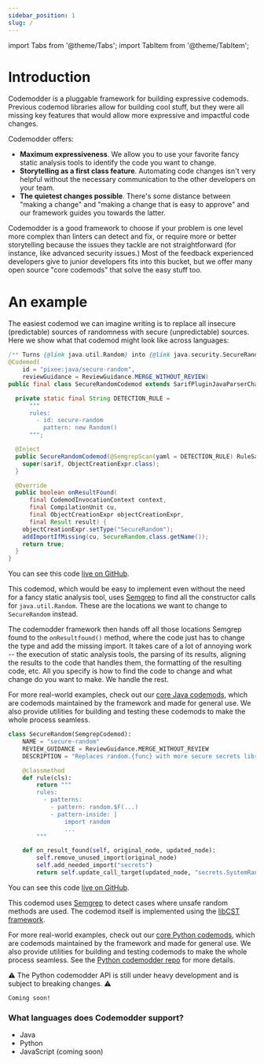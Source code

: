 ```yaml
---
sidebar_position: 1
slug: /
---
```


import Tabs from '@theme/Tabs';
import TabItem from '@theme/TabItem';

# Introduction

Codemodder is a pluggable framework for building expressive codemods. Previous codemod libraries allow for building cool stuff, but they were all missing key features that would allow more expressive and impactful code changes.

Codemodder offers:
* **Maximum expressiveness**. We allow you to use your favorite fancy static analysis tools to identify the code you want to change.
* **Storytelling as a first class feature**. Automating code changes isn't very helpful without the necessary communication to the other developers on your team.
* **The quietest changes possible**. There's some distance between "making a change" and "making a change that is easy to approve" and our framework guides you towards the latter.

Codemodder is a good framework to choose if your problem is one level more complex than linters can detect and fix, or require more or better storytelling because the issues they tackle are not straightforward (for instance, like advanced security issues.) Most of the feedback experienced developers give to junior developers fits into this bucket, but we offer many open source "core codemods" that solve the easy stuff too. 

# An example

The easiest codemod we can imagine writing is to replace all insecure (predictable) sources of randomness with secure (unpredictable) sources. Here we show what that codemod might look like across languages:

<Tabs>
  <TabItem value="example-java" label="Java" default>

```java
/** Turns {@link java.util.Random} into {@link java.security.SecureRandom}. */
@Codemod(
    id = "pixee:java/secure-random",
    reviewGuidance = ReviewGuidance.MERGE_WITHOUT_REVIEW)
public final class SecureRandomCodemod extends SarifPluginJavaParserChanger<ObjectCreationExpr> {

  private static final String DETECTION_RULE =
      """
      rules: 
        - id: secure-random 
          pattern: new Random()
      """;

  @Inject
  public SecureRandomCodemod(@SemgrepScan(yaml = DETECTION_RULE) RuleSarif sarif) {
    super(sarif, ObjectCreationExpr.class);
  }

  @Override
  public boolean onResultFound(
      final CodemodInvocationContext context,
      final CompilationUnit cu,
      final ObjectCreationExpr objectCreationExpr,
      final Result result) {
    objectCreationExpr.setType("SecureRandom");
    addImportIfMissing(cu, SecureRandom.class.getName());
    return true;
  }
}
```

You can see this code [live on GitHub](https://github.com/pixee/codemodder-java/blob/main/core-codemods/src/main/java/io/codemodder/codemods/SecureRandomCodemod.java).

This codemod, which would be easy to implement even without the need for a fancy static analysis tool, uses [Semgrep](https://semgrep.dev/) to find all the constructor calls for `java.util.Random`. These are the locations we want to change to `SecureRandom` instead.

The codemodder framework then hands off all those locations Semgrep found to the `onResultfound()` method, where the code just has to change the type and add the missing import. It takes care of a lot of annoying work -- the execution of static analysis tools, the parsing of its results, aligning the results to the code that handles them, the formatting of the resulting code, etc. All you specify is how to find the code to change and what change do you want to make. We handle the rest.

For more real-world examples, check out our [core Java codemods](https://github.com/pixee/codemodder-java/tree/main/core-codemods), which are codemods maintained by the framework and made for general use. We also provide utilities for building and testing these codemods to make the whole process seamless.

  </TabItem>
  <TabItem value="example-python" label="Python">

```python
class SecureRandom(SemgrepCodemod):
    NAME = "secure-random"
    REVIEW_GUIDANCE = ReviewGuidance.MERGE_WITHOUT_REVIEW
    DESCRIPTION = "Replaces random.{func} with more secure secrets library functions."

    @classmethod
    def rule(cls):
        return """
        rules:
          - patterns:
            - pattern: random.$F(...)
            - pattern-inside: |
                import random
                ...
        """

    def on_result_found(self, original_node, updated_node):
        self.remove_unused_import(original_node)
        self.add_needed_import("secrets")
        return self.update_call_target(updated_node, "secrets.SystemRandom()")
```

You can see this code [live on GitHub](https://github.com/pixee/codemodder-python/blob/main/src/core_codemods/secure_random.py).

This codemod uses [Semgrep](https://semgrep.dev/) to detect cases where unsafe random methods are used. The codemod itself is implemented using the [libCST framework](https://github.com/Instagram/LibCST#readme).

For more real-world examples, check out our [core Python codemods](https://github.com/pixee/codemodder-python/tree/main/src/core_codemods), which are codemods maintained by the framework and made for general use. We also provide utilities for building and testing codemods to make the whole process seamless. See the [Python codemodder repo](https://github.com/pixee/codemodder-python/) for more details.

⚠️ The Python codemodder API is still under heavy development and is subject to breaking changes. ⚠️

  </TabItem>
  <TabItem value="example-javascript" label="JavaScript">

```
Coming soon!
```

  </TabItem>
</Tabs>



### What languages does Codemodder support?
* Java
* Python
* JavaScript (coming soon)

